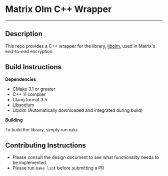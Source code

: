 # Matrix Olm C++ Wrapper
---

## Description
This repo provides a C++ wrapper for the library, [libolm](https://git.matrix.org/git/olm/), used in Matrix's end-to-end encryption.

## Build Instructions

**Dependencies**

- CMake 3.1 or greater
- C++ 11 compiler
- Clang format 3.5
- [Libsodium](https://download.libsodium.org/doc/)
- Libolm (Automatically downloaded and integrated during build)

**Building**

To build the library, simply run `make`

## Contributing Instructions

- Please consult the design document to see what functionality needs to be implemented.
- Please run `make lint` before submitting a PR
